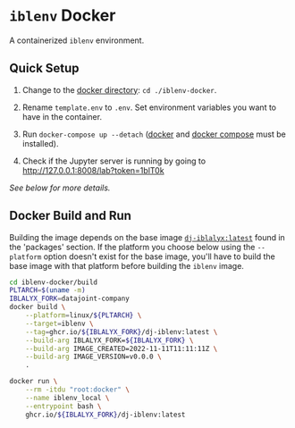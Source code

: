 # `iblenv` Docker

A containerized `iblenv` environment.

## Quick Setup

1. Change to the [docker directory](./): `cd ./iblenv-docker`.

2. Rename `template.env` to `.env`. Set environment variables you want to have in the container.

3. Run `docker-compose up --detach` ([docker](https://docs.docker.com/get-docker/) and [docker compose](https://docs.docker.com/compose/install/) must be installed).

4. Check if the Jupyter server is running by going to http://127.0.0.1:8008/lab?token=1blT0k

_See below for more details._

## Docker Build and Run

Building the image depends on the base image [`dj-iblalyx:latest`](https://github.com/int-brain-lab?tab=packages&repo_name=iblalyx) found in the 'packages' section. If the platform you choose below using the `--platform` option doesn't exist for the base image, you'll have to build the base image with that platform before building the `iblenv` image.

```bash
cd iblenv-docker/build
PLTARCH=$(uname -m)
IBLALYX_FORK=datajoint-company
docker build \
    --platform=linux/${PLTARCH} \
    --target=iblenv \
    --tag=ghcr.io/${IBLALYX_FORK}/dj-iblenv:latest \
    --build-arg IBLALYX_FORK=${IBLALYX_FORK} \
    --build-arg IMAGE_CREATED=2022-11-11T11:11:11Z \
    --build-arg IMAGE_VERSION=v0.0.0 \
    .
```

```bash
docker run \
    --rm -itdu "root:docker" \
    --name iblenv_local \
    --entrypoint bash \
    ghcr.io/${IBLALYX_FORK}/dj-iblenv:latest
```

<!-- trigger rebuild 2 -->
